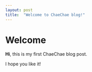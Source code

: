 ```yaml
---
layout: post
title:  "Welcome to ChaeChae blog!"
---
```


# Welcome

**Hi**, this is my first ChaeChae blog post.

I hope you like it!
